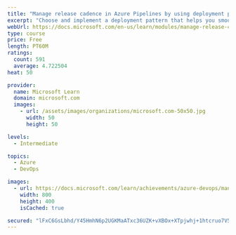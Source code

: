 ```yaml
---
title: "Manage release cadence in Azure Pipelines by using deployment patterns"
excerpt: "Choose and implement a deployment pattern that helps you smoothly roll out new application features to your users."
webUrl: https://docs.microsoft.com/en-us/learn/modules/manage-release-cadence/
type: course
price: Free
length: PT60M
ratings:
  count: 591
  average: 4.722504
heat: 50

provider:
  name: Microsoft Learn
  domain: microsoft.com
  images:
    - url: /assets/images/organizations/microsoft.com-50x50.jpg
      width: 50
      height: 50

levels:
  - Intermediate

topics:
  - Azure
  - DevOps

images:
  - url: https://docs.microsoft.com/learn/achievements/azure-devops/manage-release-cadence-using-deployment-patterns-social.png
    width: 800
    height: 400
    isCached: true

secured: "lFxC6GsLbhd/Y45HmhN6p2UGKMaATxc36UZK+vXBOx+XTpjwhj+1htcruo7V5IBf5VmwsdIk170yXQ4fLQ0l1TGj5C1T84JG00u7jCyuoOru0aFTJCHvVARMGmXdEZaWpLLrN/43T1tcZdsxr/d9iw438ZgDf06CwiCfjmsTeK23tRd9dMLr2cEvvAsDtuHqPMnDnTuV1jM+nHySoopU81QA1PiVdTgTeL0yCxAySzZgxMKY+t13AW3qJHJg3O2nL+dRlvkyDWE5J5FyNyY6xLdEWLqWSbUAUzYHLUIPqdv1t9rPP643UBiuVZ5n6V36Y6yoBd+qSAxa/7nY/TC80UK/9zIQ0cFZf3tK+n1CmguCttPwVxjn9jVT3Ark6x451ambPzCfLNO7GfPkOcBvW6Yc4sSpBQstmoMakQE85i0=;LmVVPxwYuFXZa4XfQq0Ubg=="
---
```


